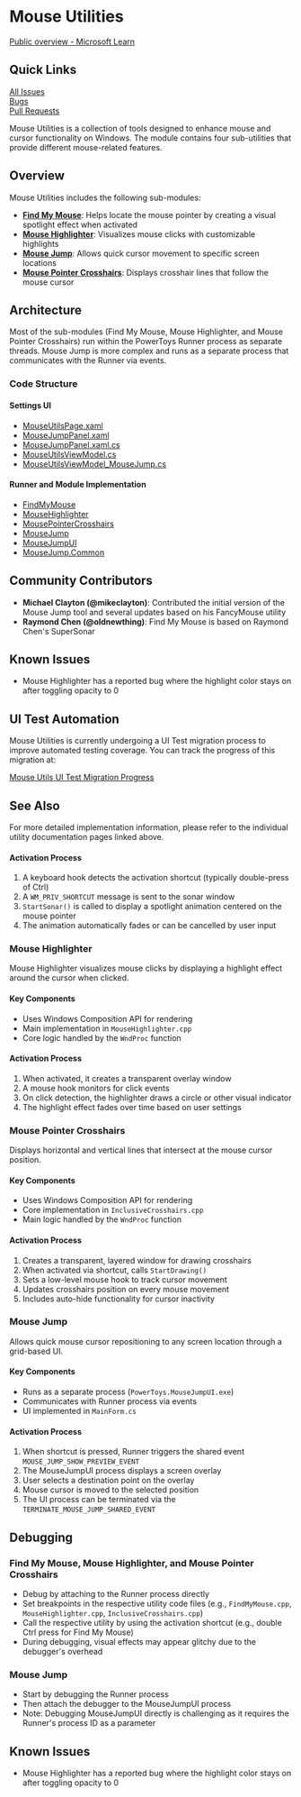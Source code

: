 # Mouse Utilities

[Public overview - Microsoft Learn](https://learn.microsoft.com/en-us/windows/powertoys/mouse-utilities)

## Quick Links

[All Issues](https://github.com/microsoft/PowerToys/issues?q=is%3Aopen%20label%3A%22Product-Mouse%20Utilities%22)<br>
[Bugs](https://github.com/microsoft/PowerToys/issues?q=is%3Aopen%20label%3AIssue-Bug%20label%3A%22Product-Mouse%20Utilities%22)<br>
[Pull Requests](https://github.com/microsoft/PowerToys/pulls?q=is%3Apr+is%3Aopen+label%3A%22Product-Mouse+Utilities%22)

Mouse Utilities is a collection of tools designed to enhance mouse and cursor functionality on Windows. The module contains four sub-utilities that provide different mouse-related features.

## Overview

Mouse Utilities includes the following sub-modules:

- **[Find My Mouse](findmymouse.md)**: Helps locate the mouse pointer by creating a visual spotlight effect when activated
- **[Mouse Highlighter](mousehighlighter.md)**: Visualizes mouse clicks with customizable highlights
- **[Mouse Jump](mousejump.md)**: Allows quick cursor movement to specific screen locations
- **[Mouse Pointer Crosshairs](mousepointer.md)**: Displays crosshair lines that follow the mouse cursor

## Architecture

Most of the sub-modules (Find My Mouse, Mouse Highlighter, and Mouse Pointer Crosshairs) run within the PowerToys Runner process as separate threads. Mouse Jump is more complex and runs as a separate process that communicates with the Runner via events.

### Code Structure

#### Settings UI
- [MouseUtilsPage.xaml](/src/settings-ui/Settings.UI/SettingsXAML/Views/MouseUtilsPage.xaml)
- [MouseJumpPanel.xaml](/src/settings-ui/Settings.UI/SettingsXAML/Panels/MouseJumpPanel.xaml)
- [MouseJumpPanel.xaml.cs](/src/settings-ui/Settings.UI/SettingsXAML/Panels/MouseJumpPanel.xaml.cs)
- [MouseUtilsViewModel.cs](/src/settings-ui/Settings.UI/ViewModels/MouseUtilsViewModel.cs)
- [MouseUtilsViewModel_MouseJump.cs](/src/settings-ui/Settings.UI/ViewModels/MouseUtilsViewModel_MouseJump.cs)

#### Runner and Module Implementation
- [FindMyMouse](/src/modules/MouseUtils/FindMyMouse)
- [MouseHighlighter](/src/modules/MouseUtils/MouseHighlighter)
- [MousePointerCrosshairs](/src/modules/MouseUtils/MousePointerCrosshairs)
- [MouseJump](/src/modules/MouseUtils/MouseJump)
- [MouseJumpUI](/src/modules/MouseUtils/MouseJumpUI)
- [MouseJump.Common](/src/modules/MouseUtils/MouseJump.Common)

## Community Contributors

- **Michael Clayton (@mikeclayton)**: Contributed the initial version of the Mouse Jump tool and several updates based on his FancyMouse utility
- **Raymond Chen (@oldnewthing)**: Find My Mouse is based on Raymond Chen's SuperSonar

## Known Issues

- Mouse Highlighter has a reported bug where the highlight color stays on after toggling opacity to 0

## UI Test Automation

Mouse Utilities is currently undergoing a UI Test migration process to improve automated testing coverage. You can track the progress of this migration at:

[Mouse Utils UI Test Migration Progress](https://github.com/microsoft/PowerToys/blob/feature/UITestAutomation/src/modules/MouseUtils/MouseUtils.UITests/Release-Test-Checklist-Migration-Progress.md)

## See Also

For more detailed implementation information, please refer to the individual utility documentation pages linked above.
#### Activation Process
1. A keyboard hook detects the activation shortcut (typically double-press of Ctrl)
2. A `WM_PRIV_SHORTCUT` message is sent to the sonar window
3. `StartSonar()` is called to display a spotlight animation centered on the mouse pointer
4. The animation automatically fades or can be cancelled by user input

### Mouse Highlighter

Mouse Highlighter visualizes mouse clicks by displaying a highlight effect around the cursor when clicked.

#### Key Components
- Uses Windows Composition API for rendering
- Main implementation in `MouseHighlighter.cpp`
- Core logic handled by the `WndProc` function

#### Activation Process
1. When activated, it creates a transparent overlay window
2. A mouse hook monitors for click events
3. On click detection, the highlighter draws a circle or other visual indicator
4. The highlight effect fades over time based on user settings

### Mouse Pointer Crosshairs

Displays horizontal and vertical lines that intersect at the mouse cursor position.

#### Key Components
- Uses Windows Composition API for rendering
- Core implementation in `InclusiveCrosshairs.cpp`
- Main logic handled by the `WndProc` function

#### Activation Process
1. Creates a transparent, layered window for drawing crosshairs
2. When activated via shortcut, calls `StartDrawing()`
3. Sets a low-level mouse hook to track cursor movement
4. Updates crosshairs position on every mouse movement
5. Includes auto-hide functionality for cursor inactivity

### Mouse Jump

Allows quick mouse cursor repositioning to any screen location through a grid-based UI.

#### Key Components
- Runs as a separate process (`PowerToys.MouseJumpUI.exe`)
- Communicates with Runner process via events
- UI implemented in `MainForm.cs`

#### Activation Process
1. When shortcut is pressed, Runner triggers the shared event `MOUSE_JUMP_SHOW_PREVIEW_EVENT`
2. The MouseJumpUI process displays a screen overlay
3. User selects a destination point on the overlay
4. Mouse cursor is moved to the selected position
5. The UI process can be terminated via the `TERMINATE_MOUSE_JUMP_SHARED_EVENT`

## Debugging

### Find My Mouse, Mouse Highlighter, and Mouse Pointer Crosshairs
- Debug by attaching to the Runner process directly
- Set breakpoints in the respective utility code files (e.g., `FindMyMouse.cpp`, `MouseHighlighter.cpp`, `InclusiveCrosshairs.cpp`)
- Call the respective utility by using the activation shortcut (e.g., double Ctrl press for Find My Mouse)
- During debugging, visual effects may appear glitchy due to the debugger's overhead

### Mouse Jump
- Start by debugging the Runner process
- Then attach the debugger to the MouseJumpUI process
- Note: Debugging MouseJumpUI directly is challenging as it requires the Runner's process ID as a parameter

## Known Issues

- Mouse Highlighter has a reported bug where the highlight color stays on after toggling opacity to 0
